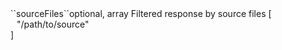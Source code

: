 <tr><td>``sourceFiles``</td><td>optional, array</td>
<td>Filtered response by source files</td>
<td> [
  <div style="padding-left:10px;">"/path/to/source"</div>
  ]</td>
<td></td>
</tr>
